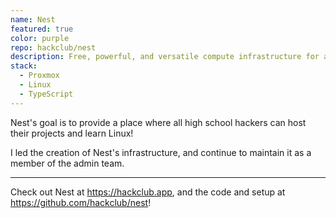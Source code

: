 ```yaml
---
name: Nest
featured: true
color: purple
repo: hackclub/nest
description: Free, powerful, and versatile compute infrastructure for all high school hackers!
stack:
  - Proxmox
  - Linux
  - TypeScript
---
```


Nest's goal is to provide a place where all high school hackers can host their projects and learn Linux!

I led the creation of Nest's infrastructure, and continue to maintain it as a member of the admin team.

---

Check out Nest at https://hackclub.app, and the code and setup at https://github.com/hackclub/nest!
